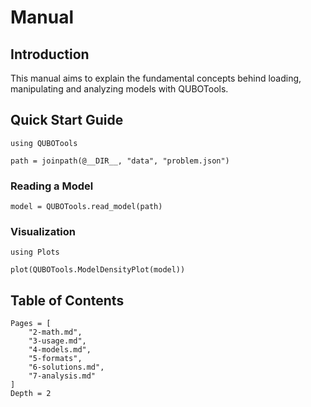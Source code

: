 # Manual

## Introduction

This manual aims to explain the fundamental concepts behind loading, manipulating and analyzing models with QUBOTools.

## Quick Start Guide

```@example quick-start
using QUBOTools

path = joinpath(@__DIR__, "data", "problem.json")
```

### Reading a Model

```@example quick-start
model = QUBOTools.read_model(path)
```

### Visualization

```@example quick-start
using Plots

plot(QUBOTools.ModelDensityPlot(model))
```

## Table of Contents

```@contents
Pages = [
    "2-math.md",
    "3-usage.md",
    "4-models.md",
    "5-formats",
    "6-solutions.md",
    "7-analysis.md"
]
Depth = 2
```
